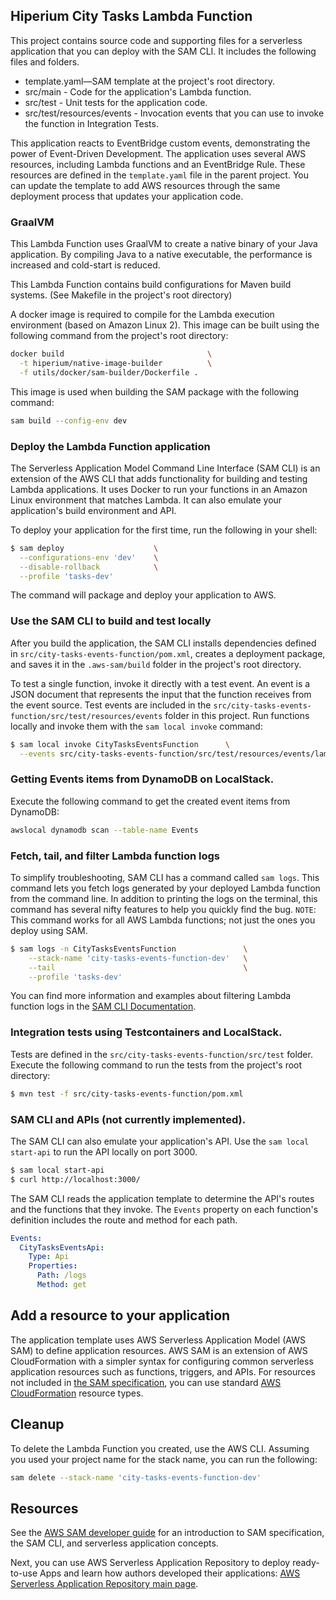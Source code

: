 ## Hiperium City Tasks Lambda Function

This project contains source code and supporting files for a serverless application that you can deploy with the SAM CLI. It includes the following files and folders.

- template.yaml—SAM template at the project's root directory.
- src/main - Code for the application's Lambda function.
- src/test - Unit tests for the application code. 
- src/test/resources/events - Invocation events that you can use to invoke the function in Integration Tests.

This application reacts to EventBridge custom events, demonstrating the power of Event-Driven Development.
The application uses several AWS resources, including Lambda functions and an EventBridge Rule. These resources are defined in the `template.yaml` file in the parent project. You can update the template to add AWS resources through the same deployment process that updates your application code.

### GraalVM
This Lambda Function uses GraalVM to create a native binary of your Java application.
By compiling Java to a native executable, the performance is increased and cold-start is reduced.

This Lambda Function contains build configurations for Maven build systems.
(See Makefile in the project's root directory)

A docker image is required to compile for the Lambda execution environment (based on Amazon Linux 2).
This image can be built using the following command from the project's root directory:
```bash
docker build                                \
  -t hiperium/native-image-builder          \
  -f utils/docker/sam-builder/Dockerfile .
```

This image is used when building the SAM package with the following command:
```bash
sam build --config-env dev
```

### Deploy the Lambda Function application
The Serverless Application Model Command Line Interface (SAM CLI) is an extension of the AWS CLI that adds functionality for building and testing Lambda applications. It uses Docker to run your functions in an Amazon Linux environment that matches Lambda. It can also emulate your application's build environment and API.

To deploy your application for the first time, run the following in your shell:
```bash
$ sam deploy                    \
  --configurations-env 'dev'    \
  --disable-rollback            \
  --profile 'tasks-dev'
```

The command will package and deploy your application to AWS.

### Use the SAM CLI to build and test locally
After you build the application, the SAM CLI installs dependencies defined in `src/city-tasks-events-function/pom.xml`,
creates a deployment package, and saves it in the `.aws-sam/build` folder in the project's root directory.

To test a single function, invoke it directly with a test event.
An event is a JSON document that represents the input that the function receives from the event source.
Test events are included in the `src/city-tasks-events-function/src/test/resources/events` folder in this project.
Run functions locally and invoke them with the `sam local invoke` command:

```bash
$ sam local invoke CityTasksEventsFunction      \
  --events src/city-tasks-events-function/src/test/resources/events/lambda-event-valid-detail.json
```

### Getting Events items from DynamoDB on LocalStack.
Execute the following command to get the created event items from DynamoDB:
```bash
awslocal dynamodb scan --table-name Events
```

### Fetch, tail, and filter Lambda function logs
To simplify troubleshooting, SAM CLI has a command called `sam logs`.
This command lets you fetch logs generated by your deployed Lambda function from the command line.
In addition to printing the logs on the terminal,
this command has several nifty features to help you quickly find the bug.
`NOTE`: This command works for all AWS Lambda functions; not just the ones you deploy using SAM.

```bash
$ sam logs -n CityTasksEventsFunction               \
    --stack-name 'city-tasks-events-function-dev'   \
    --tail                                          \
    --profile 'tasks-dev'
```

You can find more information and examples
about filtering Lambda function logs in the [SAM CLI Documentation](https://docs.aws.amazon.com/serverless-application-model/latest/developerguide/serverless-sam-cli-logging.html).

### Integration tests using Testcontainers and LocalStack.
Tests are defined in the `src/city-tasks-events-function/src/test` folder.
Execute the following command to run the tests from the project's root directory:

```bash
$ mvn test -f src/city-tasks-events-function/pom.xml
```

### SAM CLI and APIs (not currently implemented).
The SAM CLI can also emulate your application's API. Use the `sam local start-api` to run the API locally on port 3000.

```bash
$ sam local start-api
$ curl http://localhost:3000/
```

The SAM CLI reads the application template to determine the API's routes and the functions that they invoke. The `Events` property on each function's definition includes the route and method for each path.
```yaml
Events:
  CityTasksEventsApi:
    Type: Api
    Properties:
      Path: /logs
      Method: get
```

## Add a resource to your application
The application template uses AWS Serverless Application Model (AWS SAM) to define application resources. AWS SAM is an extension of AWS CloudFormation with a simpler syntax for configuring common serverless application resources such as functions, triggers, and APIs. For resources not included in [the SAM specification](https://github.com/awslabs/serverless-application-model/blob/master/versions/2016-10-31.md), you can use standard [AWS CloudFormation](https://docs.aws.amazon.com/AWSCloudFormation/latest/UserGuide/aws-template-resource-type-ref.html) resource types.


## Cleanup

To delete the Lambda Function you created, use the AWS CLI. Assuming you used your project name for the stack name, you can run the following:
```bash
sam delete --stack-name 'city-tasks-events-function-dev'
```

## Resources

See the [AWS SAM developer guide](https://docs.aws.amazon.com/serverless-application-model/latest/developerguide/what-is-sam.html) for an introduction to SAM specification, the SAM CLI, and serverless application concepts.

Next, you can use AWS Serverless Application Repository to deploy ready-to-use Apps and learn how authors developed their applications: [AWS Serverless Application Repository main page](https://aws.amazon.com/serverless/serverlessrepo/).
